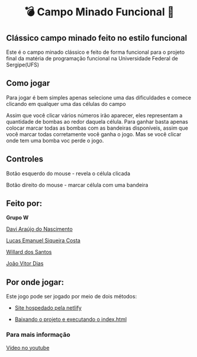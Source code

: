 <h1 align="center">💣 Campo Minado Funcional 🚩</h1>

## Clássico campo minado feito no estilo funcional
 Este é o campo minado clássico e feito de forma funcional para o projeto final da matéria
 de programação funcional na Universidade Federal de Sergipe(UFS)

## Como jogar
 Para jogar é bem simples apenas selecione uma das dificuldades e comece clicando em qualquer uma
 das células do campo

 Assim que você clicar vários números irão aparecer, eles representam a quantidade de bombas ao redor
 daquela célula. Para ganhar basta apenas colocar marcar todas as bombas com as bandeiras disponíveis,
 assim que você marcar todas corretamente você ganha o jogo. Mas se você clicar onde tem uma bomba voc
 perde o jogo.

## Controles 
 Botão esquerdo do mouse - revela o célula clicada
 
 Botão direito do mouse - marcar célula com uma bandeira


## Feito por:
 **Grupo W**

 [Davi Araújo do Nascimento](https://github.com/DaviAUJ)

 [Lucas Emanuel Siqueira Costa](https://github.com/LuksESC)

 [Willard dos Santos](https://github.com/WillardSyntax)

 [João Vitor Dias](https://github.com/vitordias32)


## Por onde jogar:
 Este jogo pode ser jogado por meio de dois métodos:

 * [Site hospedado pela netlify](https://main--campominadopf.netlify.app/)

 * [Baixando o projeto e executando o index.html](https://github.com/DaviAUJ/TrabalhoFinalPF/archive/refs/heads/main.zip)

### Para mais informação
 [Vídeo no youtube](https://www.youtube.com/watch?v=iDsQ_lNo0k0)
